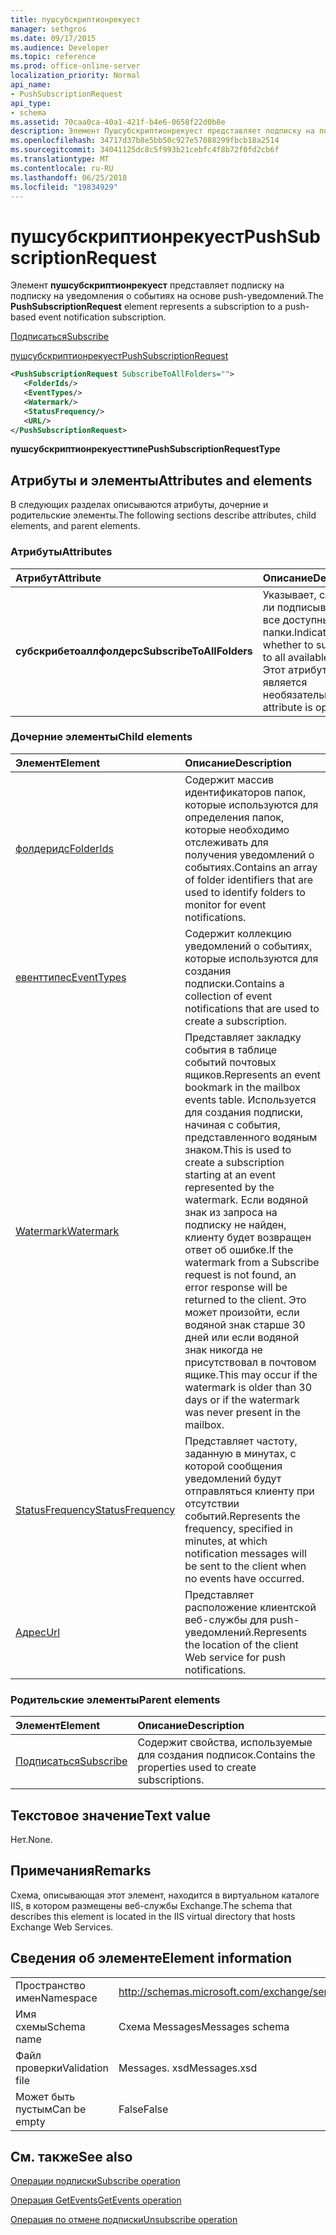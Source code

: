 ```yaml
---
title: пушсубскриптионрекуест
manager: sethgros
ms.date: 09/17/2015
ms.audience: Developer
ms.topic: reference
ms.prod: office-online-server
localization_priority: Normal
api_name:
- PushSubscriptionRequest
api_type:
- schema
ms.assetid: 70caa0ca-40a1-421f-b4e6-0658f22d0b8e
description: Элемент Пушсубскриптионрекуест представляет подписку на подписку на уведомления о событиях на основе push-уведомлений.
ms.openlocfilehash: 34717d37b8e5bb50c927e57088299fbcb18a2514
ms.sourcegitcommit: 34041125dc8c5f993b21cebfc4f8b72f0fd2cb6f
ms.translationtype: MT
ms.contentlocale: ru-RU
ms.lasthandoff: 06/25/2018
ms.locfileid: "19834929"
---
```

# <a name="pushsubscriptionrequest"></a><span data-ttu-id="02387-103">пушсубскриптионрекуест</span><span class="sxs-lookup"><span data-stu-id="02387-103">PushSubscriptionRequest</span></span>

<span data-ttu-id="02387-104">Элемент **пушсубскриптионрекуест** представляет подписку на подписку на уведомления о событиях на основе push-уведомлений.</span><span class="sxs-lookup"><span data-stu-id="02387-104">The **PushSubscriptionRequest** element represents a subscription to a push-based event notification subscription.</span></span> 
  
[<span data-ttu-id="02387-105">Подписаться</span><span class="sxs-lookup"><span data-stu-id="02387-105">Subscribe</span></span>](subscribe.md)
  
[<span data-ttu-id="02387-106">пушсубскриптионрекуест</span><span class="sxs-lookup"><span data-stu-id="02387-106">PushSubscriptionRequest</span></span>](pushsubscriptionrequest.md)
  
```XML
<PushSubscriptionRequest SubscribeToAllFolders="">
   <FolderIds/>
   <EventTypes/>
   <Watermark/>
   <StatusFrequency/>
   <URL/>
</PushSubscriptionRequest>
```

 <span data-ttu-id="02387-107">**пушсубскриптионрекуесттипе**</span><span class="sxs-lookup"><span data-stu-id="02387-107">**PushSubscriptionRequestType**</span></span>
## <a name="attributes-and-elements"></a><span data-ttu-id="02387-108">Атрибуты и элементы</span><span class="sxs-lookup"><span data-stu-id="02387-108">Attributes and elements</span></span>

<span data-ttu-id="02387-109">В следующих разделах описываются атрибуты, дочерние и родительские элементы.</span><span class="sxs-lookup"><span data-stu-id="02387-109">The following sections describe attributes, child elements, and parent elements.</span></span>
  
### <a name="attributes"></a><span data-ttu-id="02387-110">Атрибуты</span><span class="sxs-lookup"><span data-stu-id="02387-110">Attributes</span></span>

|<span data-ttu-id="02387-111">**Атрибут**</span><span class="sxs-lookup"><span data-stu-id="02387-111">**Attribute**</span></span>|<span data-ttu-id="02387-112">**Описание**</span><span class="sxs-lookup"><span data-stu-id="02387-112">**Description**</span></span>|
|:-----|:-----|
|<span data-ttu-id="02387-113">**субскрибетоаллфолдерс**</span><span class="sxs-lookup"><span data-stu-id="02387-113">**SubscribeToAllFolders**</span></span> <br/> |<span data-ttu-id="02387-114">Указывает, следует ли подписываться на все доступные папки.</span><span class="sxs-lookup"><span data-stu-id="02387-114">Indicates whether to subscribe to all available folders.</span></span> <span data-ttu-id="02387-115">Этот атрибут является необязательным.</span><span class="sxs-lookup"><span data-stu-id="02387-115">This attribute is optional.</span></span>  <br/> |
   
### <a name="child-elements"></a><span data-ttu-id="02387-116">Дочерние элементы</span><span class="sxs-lookup"><span data-stu-id="02387-116">Child elements</span></span>

|<span data-ttu-id="02387-117">**Элемент**</span><span class="sxs-lookup"><span data-stu-id="02387-117">**Element**</span></span>|<span data-ttu-id="02387-118">**Описание**</span><span class="sxs-lookup"><span data-stu-id="02387-118">**Description**</span></span>|
|:-----|:-----|
|[<span data-ttu-id="02387-119">фолдеридс</span><span class="sxs-lookup"><span data-stu-id="02387-119">FolderIds</span></span>](folderids.md) <br/> |<span data-ttu-id="02387-120">Содержит массив идентификаторов папок, которые используются для определения папок, которые необходимо отслеживать для получения уведомлений о событиях.</span><span class="sxs-lookup"><span data-stu-id="02387-120">Contains an array of folder identifiers that are used to identify folders to monitor for event notifications.</span></span>  <br/> |
|[<span data-ttu-id="02387-121">евенттипес</span><span class="sxs-lookup"><span data-stu-id="02387-121">EventTypes</span></span>](eventtypes.md) <br/> |<span data-ttu-id="02387-122">Содержит коллекцию уведомлений о событиях, которые используются для создания подписки.</span><span class="sxs-lookup"><span data-stu-id="02387-122">Contains a collection of event notifications that are used to create a subscription.</span></span>  <br/> |
|[<span data-ttu-id="02387-123">Watermark</span><span class="sxs-lookup"><span data-stu-id="02387-123">Watermark</span></span>](watermark.md) <br/> |<span data-ttu-id="02387-124">Представляет закладку события в таблице событий почтовых ящиков.</span><span class="sxs-lookup"><span data-stu-id="02387-124">Represents an event bookmark in the mailbox events table.</span></span> <span data-ttu-id="02387-125">Используется для создания подписки, начиная с события, представленного водяным знаком.</span><span class="sxs-lookup"><span data-stu-id="02387-125">This is used to create a subscription starting at an event represented by the watermark.</span></span> <span data-ttu-id="02387-126">Если водяной знак из запроса на подписку не найден, клиенту будет возвращен ответ об ошибке.</span><span class="sxs-lookup"><span data-stu-id="02387-126">If the watermark from a Subscribe request is not found, an error response will be returned to the client.</span></span> <span data-ttu-id="02387-127">Это может произойти, если водяной знак старше 30 дней или если водяной знак никогда не присутствовал в почтовом ящике.</span><span class="sxs-lookup"><span data-stu-id="02387-127">This may occur if the watermark is older than 30 days or if the watermark was never present in the mailbox.</span></span>  <br/> |
|[<span data-ttu-id="02387-128">StatusFrequency</span><span class="sxs-lookup"><span data-stu-id="02387-128">StatusFrequency</span></span>](statusfrequency.md) <br/> |<span data-ttu-id="02387-129">Представляет частоту, заданную в минутах, с которой сообщения уведомлений будут отправляться клиенту при отсутствии событий.</span><span class="sxs-lookup"><span data-stu-id="02387-129">Represents the frequency, specified in minutes, at which notification messages will be sent to the client when no events have occurred.</span></span>  <br/> |
|[<span data-ttu-id="02387-130">Адрес</span><span class="sxs-lookup"><span data-stu-id="02387-130">Url </span></span>](url-ex15websvcsotherref.md) <br/> |<span data-ttu-id="02387-131">Представляет расположение клиентской веб-службы для push-уведомлений.</span><span class="sxs-lookup"><span data-stu-id="02387-131">Represents the location of the client Web service for push notifications.</span></span>  <br/> |
   
### <a name="parent-elements"></a><span data-ttu-id="02387-132">Родительские элементы</span><span class="sxs-lookup"><span data-stu-id="02387-132">Parent elements</span></span>

|<span data-ttu-id="02387-133">**Элемент**</span><span class="sxs-lookup"><span data-stu-id="02387-133">**Element**</span></span>|<span data-ttu-id="02387-134">**Описание**</span><span class="sxs-lookup"><span data-stu-id="02387-134">**Description**</span></span>|
|:-----|:-----|
|[<span data-ttu-id="02387-135">Подписаться</span><span class="sxs-lookup"><span data-stu-id="02387-135">Subscribe</span></span>](subscribe.md) <br/> |<span data-ttu-id="02387-136">Содержит свойства, используемые для создания подписок.</span><span class="sxs-lookup"><span data-stu-id="02387-136">Contains the properties used to create subscriptions.</span></span>  <br/> |
   
## <a name="text-value"></a><span data-ttu-id="02387-137">Текстовое значение</span><span class="sxs-lookup"><span data-stu-id="02387-137">Text value</span></span>

<span data-ttu-id="02387-138">Нет.</span><span class="sxs-lookup"><span data-stu-id="02387-138">None.</span></span>
  
## <a name="remarks"></a><span data-ttu-id="02387-139">Примечания</span><span class="sxs-lookup"><span data-stu-id="02387-139">Remarks</span></span>

<span data-ttu-id="02387-140">Схема, описывающая этот элемент, находится в виртуальном каталоге IIS, в котором размещены веб-службы Exchange.</span><span class="sxs-lookup"><span data-stu-id="02387-140">The schema that describes this element is located in the IIS virtual directory that hosts Exchange Web Services.</span></span>
  
## <a name="element-information"></a><span data-ttu-id="02387-141">Сведения об элементе</span><span class="sxs-lookup"><span data-stu-id="02387-141">Element information</span></span>

|||
|:-----|:-----|
|<span data-ttu-id="02387-142">Пространство имен</span><span class="sxs-lookup"><span data-stu-id="02387-142">Namespace</span></span>  <br/> |http://schemas.microsoft.com/exchange/services/2006/messages  <br/> |
|<span data-ttu-id="02387-143">Имя схемы</span><span class="sxs-lookup"><span data-stu-id="02387-143">Schema name</span></span>  <br/> |<span data-ttu-id="02387-144">Схема Messages</span><span class="sxs-lookup"><span data-stu-id="02387-144">Messages schema</span></span>  <br/> |
|<span data-ttu-id="02387-145">Файл проверки</span><span class="sxs-lookup"><span data-stu-id="02387-145">Validation file</span></span>  <br/> |<span data-ttu-id="02387-146">Messages. xsd</span><span class="sxs-lookup"><span data-stu-id="02387-146">Messages.xsd</span></span>  <br/> |
|<span data-ttu-id="02387-147">Может быть пустым</span><span class="sxs-lookup"><span data-stu-id="02387-147">Can be empty</span></span>  <br/> |<span data-ttu-id="02387-148">False</span><span class="sxs-lookup"><span data-stu-id="02387-148">False</span></span>  <br/> |
   
## <a name="see-also"></a><span data-ttu-id="02387-149">См. также</span><span class="sxs-lookup"><span data-stu-id="02387-149">See also</span></span>



[<span data-ttu-id="02387-150">Операции подписки</span><span class="sxs-lookup"><span data-stu-id="02387-150">Subscribe operation</span></span>](subscribe-operation.md)
  
[<span data-ttu-id="02387-151">Операция GetEvents</span><span class="sxs-lookup"><span data-stu-id="02387-151">GetEvents operation</span></span>](getevents-operation.md)
  
[<span data-ttu-id="02387-152">Операция по отмене подписки</span><span class="sxs-lookup"><span data-stu-id="02387-152">Unsubscribe operation</span></span>](unsubscribe-operation.md)

